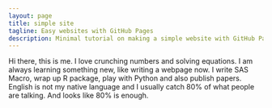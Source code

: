 ```yaml
---
layout: page
title: simple site
tagline: Easy websites with GitHub Pages
description: Minimal tutorial on making a simple website with GitHub Pages
---
```

Hi there, this is me. I love crunching numbers and solving equations. I am always learning something new, like writing a webpage now. I write SAS Macro, wrap up R package, play with Python and also publish papers. English is not my native language and I usually catch 80% of what people are talking. And looks like 80% is enough. 
